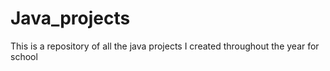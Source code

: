 Java_projects
=============

This is a repository of all the java projects I created throughout the year for school
